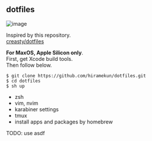 ## dotfiles
![image](https://github.com/hiramekun/dotfiles/assets/20180425/e869714e-6180-46a0-ba8c-3e8106309f78)


Inspired by this repository.   
[creasty/dotfiles](https://github.com/creasty/dotfiles)

**For MaxOS, Apple Silicon only**.  
First, get Xcode build tools.  
Then follow below.

 ```
 $ git clone https://github.com/hiramekun/dotfiles.git
 $ cd dotfiles
 $ sh up
 ``` 
 
  - zsh
  - vim, nvim
  - karabiner settings
  - tmux
  - install apps and packages by homebrew

TODO: use asdf
